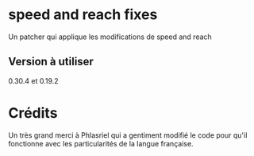 # speed and reach fixes
Un patcher qui applique les modifications de speed and reach

## Version à utiliser
0.30.4 et 0.19.2

# Crédits
Un très grand merci à Phlasriel qui a gentiment modifié le code pour qu'il fonctionne avec les particularités de la langue française.
